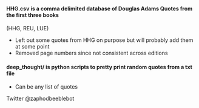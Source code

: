 #### HHG.csv is a comma delimited database of Douglas Adams Quotes from the first three books 
(HHG, REU, LUE)

* Left out some quotes from HHG on purpose but will probably add them at some point
* Removed page numbers since not consistent across editions

#### deep_thought/ is python scripts to pretty print random quotes from a txt file

* Can be any list of quotes




Twitter @zaphodbeeblebot  
